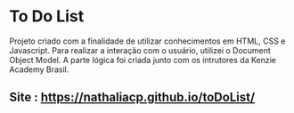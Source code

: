 # To Do List
Projeto criado com a finalidade de utilizar conhecimentos em HTML, CSS e Javascript. 
Para realizar a interação com o usuário, utilizei o Document Object Model. 
A parte lógica foi criada junto com os intrutores da Kenzie Academy Brasil. 

## Site : https://nathaliacp.github.io/toDoList/
